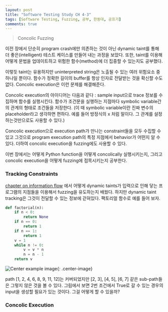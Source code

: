 ```yaml
---
layout: post
title: "Software Testing Study CH 4-3"
tags: [Software Testing, Fuzzing, 공부, 한동대, 공프기]
comments: true
---
```


> Concolic Fuzzing  

이전 장에서 단순히 program crash에만 의존하는 것이 아닌 dynamic taint를 통해 더 좋은(intelligent) 테스트 케이스를 만들어 내는 과정을 보았다. 또한, taint를 이용해 어떻게 문법을 업데이트하고 위험한 함수(method)에 더 집중할 수 있는지도 공부했다.  

이렇듯 taint는 유용하지만 uninterpreted string은 노출될 수 있는 여러 위험요소 중 하나일 뿐이다. 함수가 정확한 길이의 buffer를 항상 인자로 전달받는 것을 확신할 수도 없다. Concolic execution은 이런 문제를 해결해준다.  

Concolic execution의 아이디어는 다음과 같다 : sample input으로 trace 정보를 수집하며 함수를 실행시킨다. 함수가 조건문을 실행하는 지점마다 symbolic variable간의 관계의 형태로 조건들을 저장한다. (이 때 symbolic variable이란 진짜 변수의 placeholder라고 생각하면 편하다. 예를 들어 방정식의 x 처럼 말이다. 그 관계를 설정하는것만으로도 사용할 수 있다.)  

Concolic execution으로 execution path가 만나는 constraint들을 모두 수집할 수 있고 그것으로 program execution path의 특정 지점에서 behavior가 어떤지 알 수 있다. 더하여 concolic execution을 fuzzing에도 사용할 수 있다.  

이번 장에서는 어떻게 Python function을 어떻게 concolically 실행시키는지, 그리고 concolic execution을 어떻게 fuzzing에 접목시키는지 공부한다.  

### Tracking Constraints  
[chapter on information flow](https://sihyungyou.github.io/fuzzingbook-ch4-2/) 에서 어떻게 dynamic taints가 입력으로 인해 닿는 프로그램의 지점들을 이용해서 fuzzing을 유도하는지 배웠다. 하지만 dynamic taint tracking은 그것이 전달할 수 있는 정보에 갇혀있다. 팩토리얼 함수로 예를 들어 보자.  

~~~python
def factorial(n):
    if n < 0:
        return None
    if n == 0:
        return 1
    if n == 1:
        return 1
    v = 1
    while n != 0:
        v = v * n
        n = n - 1
    return v
~~~

![Center example image](https://user-images.githubusercontent.com/35067611/62604162-6aa1c200-b932-11e9-97f5-20db52385cff.png "Center"){: .center-image}  

path [1, 2, 4, 6, 8, 9, 11, 12]는 커버되었지만 [2, 3], [4, 5], [6, 7] 같은 sub-path들은 그렇지 않은 것을 볼 수 있다. 그림에서 보면 2번 조건에서 True로 갈 수 있는 경우의 input을 생성할 필요가 있는 것이다. 그걸 어떻게 할 수 있을까?  

### Concolic Execution  

